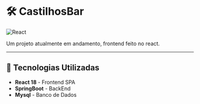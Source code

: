 # 🛠️ CastilhosBar

![React](https://img.shields.io/badge/React-18-blue) 

Um projeto atualmente em andamento, frontend feito no react.

---

## 📌 Tecnologias Utilizadas

-  **React 18** - Frontend SPA
-  **SpringBoot** - BackEnd
-  **Mysql** - Banco de Dados


